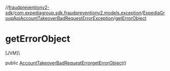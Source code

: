 //[fraudpreventionv2-sdk](../../../index.md)/[com.expediagroup.sdk.fraudpreventionv2.models.exception](../index.md)/[ExpediaGroupApiAccountTakeoverBadRequestErrorException](index.md)/[getErrorObject](get-error-object.md)

# getErrorObject

[JVM]\

public [AccountTakeoverBadRequestError](../../com.expediagroup.sdk.fraudpreventionv2.models/-account-takeover-bad-request-error/index.md)[getErrorObject](get-error-object.md)()
